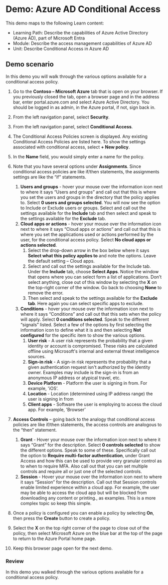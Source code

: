 <!---
---
Demo:
    Title: 'Azure AD Conditional Access'
    Learning Path/Module/Unit: 'Learning Path: Describe the capabilities of Azure Active Directory (Azure AD), part of Microsoft Entra; Module 3: Describe the access management capabilities of Azure AD; Unit 2: Describe Conditional Access in Azure AD'
---
--->

# Demo: Azure AD Conditional Access

This demo maps to the following Learn content:

- Learning Path: Describe the capabilities of Azure Active Directory (Azure AD), part of Microsoft Entra
- Module: Describe the access management capabilities of Azure AD
- Unit: Describe Conditional Access in Azure AD

## Demo scenario

In this demo you will walk through the various options available for a conditional access policy.

1. Go to the **Contoso – Microsoft Azure** tab that is open on your browser. If you previously closed the tab, open a browser page and in the address bar, enter portal.azure.com and select Azure Active Directory. You should be logged in as admin, in the Azure portal, if not, sign back in.

1. From the left navigation panel, select **Security**.

1. From the left navigation panel, select **Conditional Access**.

1. The Conditional Access Policies screen is displayed. Any existing Conditional Access Policies are listed here. To show the settings associated with conditional access, select **+ New policy**.

1. In the **Name** field, you would simply enter a name for the policy.

1. Note that you have several options under **Assignments**.  Since conditional access policies are like if/then statements, the assignments settings are like the “if” statements.
    1. **Users and groups** - hover your mouse over the information icon next to where it says “Users and groups” and call out that this is where you set the users and groups in the directory that the policy applies to. Select **0 users and groups selected**.  You will now see the option to Include or Exclude users or groups. Select and call out the settings available for the **Include** tab and then select and speak to the settings available for the **Exclude** tab.
    1. **Cloud apps or actions** - hover your mouse over the information icon next to where it says “Cloud apps or actions” and call out that this is where you set the applications used or actions performed by the user, for the conditional access policy.  Select **No cloud apps or actions selected**.
        1. Select the drop-down arrow in the box below where it says **Select what this policy applies to** and note the options.  Leave the default setting – Cloud apps.
        1. Select and call out the settings available for the Include tab. Under the **Include** tab, choose **Select Apps**.  Notice the window that opens where you can select form a list of applications.  Don’t select anything, close out of this window by selecting the **X** on the top-right corner of the window. Go back to choosing **None** to remove the error.
        1. Then select and speak to the settings available for the **Exclude tab**.  Here again you can select specific apps to exclude.
    1. **Conditions** - hover your mouse over the information icon next to where it says “Conditions” and call out that this sets when the policy will apply. Select **0 conditions selected**. Speak to the different “signals” listed.   Select a few of the options by first selecting the information icon to define what it is and then selecting **Not configured** for the specific item to show the various options.
        1. **User risk** - A user risk represents the probability that a given identity or account is compromised. These risks are calculated offline using Microsoft's internal and external threat intelligence sources.
        1. **Sign-in risk** - A sign-in risk represents the probability that a given authentication request isn't authorized by the identity owner. Examples may include is the sign-in is from an anonymous IP address or atypical travel, etc.
        1. **Device Platform** - Platform the user is signing in from. For example, 'iOS’.
        1. **Location** - Location (determined using IP address range) the user is signing in from
        1. **Client apps** - Software the user is employing to access the cloud app. For example, 'Browser’

1. **Access Controls** – going back to the analogy that conditional access policies are like if/then statements, the access controls are analogous to the “then” statement.
    1. **Grant** - Hover your mouse over the information icon next to where it says “Grant” for the description.  Select **0 controls selected** to show the different options.  Speak to some of these.  Specifically call out the option to **Require multi-factor authentication**, under Grant Access and how this can be used to provide very granular control as to when to require MFA.   Also call out that you can set multiple controls and require all or just one of the selected controls.
    1. **Session** - Hover your mouse over the information icon next to where it says “Session” for the description.  Call out that Session controls enable limited experience within a cloud app.  For example, the user may be able to access the cloud app but will be blocked from downloading any content or printing., as examples.  This is a more complex topic so keep this simple.

1. Once a policy is configured you can enable a policy by selecting **On**, then press the **Create** button to create a policy.

1. Select the **X** on the top right corner of the page to close out of the policy, then select Microsoft Azure on the blue bar at the top of the page to return to the Azure Portal home page.

1. Keep this browser page open for the next demo.

### Review

In this demo you walked through the various options available for a conditional access policy.
